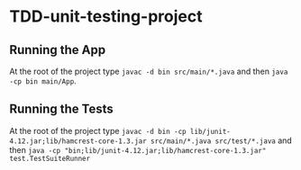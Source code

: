 # TDD-unit-testing-project

## Running the App

At the root of the project type `javac -d bin src/main/*.java`
and then `java -cp bin main/App`.

## Running the Tests

At the root of the project type `javac -d bin -cp lib/junit-4.12.jar;lib/hamcrest-core-1.3.jar src/main/*.java src/test/*.java`
and then `java -cp "bin;lib/junit-4.12.jar;lib/hamcrest-core-1.3.jar" test.TestSuiteRunner`
